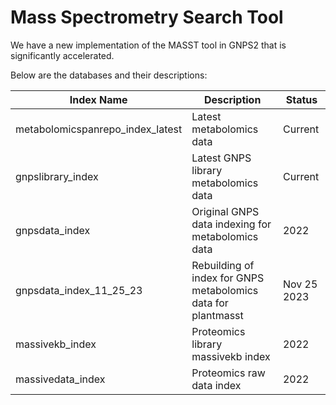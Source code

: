 # Mass Spectrometry Search Tool

We have a new implementation of the MASST tool in GNPS2 that is significantly accelerated. 

Below are the databases and their descriptions:



| Index Name                       | Description                                                  | Status        |
|----------------------------------|--------------------------------------------------------------|---------------|
| metabolomicspanrepo_index_latest | Latest metabolomics data                                     | Current       |
| gnpslibrary_index                | Latest GNPS library metabolomics data                        | Current       |
| gnpsdata_index                   | Original GNPS data indexing for metabolomics data            | 2022          |
| gnpsdata_index_11_25_23          | Rebuilding of index for GNPS metabolomics data for plantmasst| Nov 25 2023   |
| massivekb_index                  | Proteomics library massivekb index                           | 2022          |
| massivedata_index                | Proteomics raw data index                                    | 2022          |
